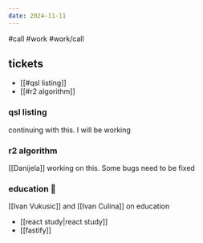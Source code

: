 ```yaml
---
date: 2024-11-11
---
```

#call 
#work
#work/call 

## tickets

- [[#qsl listing]]
- [[#r2 algorithm]]

### qsl listing

continuing with this. I will be working

### r2 algorithm

[[Danijela]] working on this. Some bugs need to be fixed

### education 🎒

[[Ivan Vukusic]] and [[Ivan Culina]] on education
- [[react study|react study]]
- [[fastify]]
